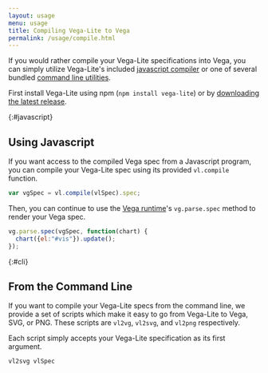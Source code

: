 ```yaml
---
layout: usage
menu: usage
title: Compiling Vega-Lite to Vega
permalink: /usage/compile.html
---
```


If you would rather compile your Vega-Lite specifications into Vega, you can simply  utilize Vega-Lite's included [javascript compiler](#javascript) or one of several bundled [command line utilities](#cli).

First install Vega-Lite using npm (`npm install vega-lite`) or by [downloading the latest release](https://github.com/vega/vega-lite/releases/latest).

{:#javascript}
## Using Javascript

If you want access to the compiled Vega spec from a Javascript program, you can compile your Vega-Lite spec using its provided `vl.compile` function.

```js
var vgSpec = vl.compile(vlSpec).spec;
```

Then, you can continue to use the [Vega runtime](https://github.com/vega/vega/wiki/Runtime)'s `vg.parse.spec` method to render your Vega spec.

```js
vg.parse.spec(vgSpec, function(chart) {
  chart({el:"#vis"}).update();
});
```

{:#cli}
## From the Command Line
If you want to compile your Vega-Lite specs from the command line, we provide a set of scripts which make it easy to go from Vega-Lite to Vega, SVG, or PNG. These scripts are `vl2vg`, `vl2svg`, and `vl2png` respectively.

Each script simply accepts your Vega-Lite specification as its first argument.

`vl2svg vlSpec`
